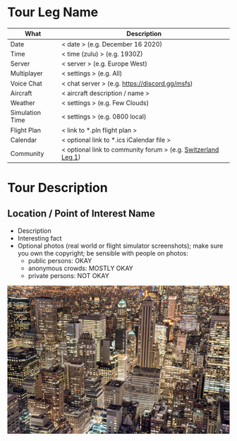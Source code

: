 # Tour Leg Name

| What            | Description
| --------------- | ----------------
| Date            | < date > (e.g. December 16 2020)
| Time            | < time (zulu) > (e.g. 1930Z)
| Server          | < server > (e.g. Europe West)
| Multiplayer     | < settings > (e.g. All)
| Voice Chat      | < chat server > (e.g. https://discord.gg/msfs)
| Aircraft        | < aircraft description / name >
| Weather         | < settings > (e.g. Few Clouds)
| Simulation Time | < settings > (e.g. 0800 local)
| Flight Plan     | < link to *.pln flight plan >
| Calendar        | < optional link to *.ics iCalendar file >
| Community       | < optional link to community forum > (e.g. [Switzerland Leg 1](https://forums.flightsimulator.com/t/tell-tours-switzerland-from-north-to-south/335342))


# Tour Description

## Location / Point of Interest Name

- Description
- Interesting fact
- Optional photos (real world or flight simulator screenshots); make sure you own the copyright; be sensible with people on photos:
  - public persons: OKAY
  - anonymous crowds: MOSTLY OKAY
  - private persons: NOT OKAY

![Example](https://github.com/till213/Tell-Tours/blob/main/Template/Leg-1/img/example.jpg "New York (example)")


